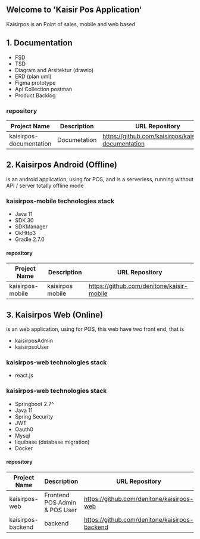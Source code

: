 ## Welcome to 'Kaisir Pos Application'
Kaisirpos is an Point of sales, mobile and web based


## 1. Documentation
- FSD
- TSD
- Diagram and Arsitektur (drawio)
- ERD (plan uml)
- Figma prototype
- Api Collection postman
- Product Backlog

### repository
| Project Name     | Description  | URL Repository                                                          | 
|------------------|--------------|-------------------------------------------------------------------------|
| kaisirpos-documentation | Documetation | https://github.com/kaisirpos/kaisirpos-documentation                                        |






## 2. Kaisirpos Android (Offline)
is an android application, using for POS, and is a serverless, running without API / server totally offline mode

### kaisirpos-mobile technologies stack
- Java 11
- SDK 30
- SDKManager
- OkHttp3
- Gradle 2.7.0


#### repository
| Project Name     | Description  | URL Repository                                                          | 
|------------------|--------------|-------------------------------------------------------------------------|
| kaisirpos-mobile | kaisirpos mobile | https://github.com/denitone/kaisir-mobile                                      |





## 3. Kaisirpos Web (Online)
is an web application, using for POS, this web have two front end, that is
- kaisirposAdmin
- kaisirpsoUser


### kaisirpos-web technologies stack
- react.js


### kaisirpos-web technologies stack
- Springboot 2.7^
- Java 11
- Spring Security
- JWT 
- Oauth0
- Mysql
- liquibase (database migration)
- Docker


#### repository
| Project Name     | Description  | URL Repository                                                          | 
|------------------|--------------|-------------------------------------------------------------------------|
| kaisirpos-web | Frontend POS Admin & POS User  | https://github.com/denitone/kaisirpos-web                                        |
| kaisirpos-backend | backend  | https://github.com/denitone/kaisirpos-backend                                        |




